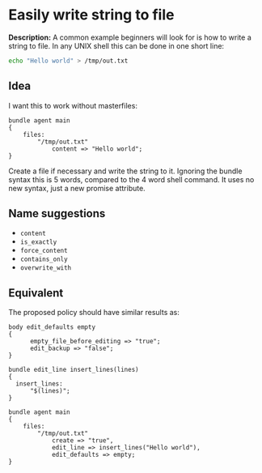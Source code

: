 # Easily write string to file
**Description:**
A common example beginners will look for is how to write a string to file.
In any UNIX shell this can be done in one short line:

```bash
echo "Hello world" > /tmp/out.txt
```

## Idea
I want this to work without masterfiles:
```cfengine
bundle agent main
{
    files:
        "/tmp/out.txt"
            content => "Hello world";
}
```
Create a file if necessary and write the string to it.
Ignoring the bundle syntax this is 5 words, compared to the 4 word shell command.
It uses no new syntax, just a new promise attribute.
## Name suggestions
* `content`
* `is_exactly`
* `force_content`
* `contains_only`
* `overwrite_with`


## Equivalent
The proposed policy should have similar results as:
```cfengine
body edit_defaults empty
{
      empty_file_before_editing => "true";
      edit_backup => "false";
}

bundle edit_line insert_lines(lines)
{
  insert_lines:
      "$(lines)";
}

bundle agent main
{
    files:
        "/tmp/out.txt"
            create => "true",
            edit_line => insert_lines("Hello world"),
            edit_defaults => empty;
}

```

